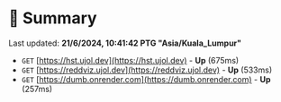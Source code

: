# 📖 Summary
Last updated: **21/6/2024, 10:41:42 PTG "Asia/Kuala_Lumpur"**

- `GET` [https://hst.ujol.dev](https://hst.ujol.dev) - **Up** (675ms)
- `GET` [https://reddviz.ujol.dev](https://reddviz.ujol.dev) - **Up** (533ms)
- `GET` [https://dumb.onrender.com](https://dumb.onrender.com) - **Up** (257ms)
